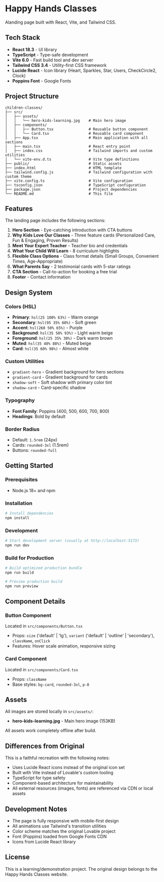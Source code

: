 # Happy Hands Classes

Alanding page built with React, Vite, and Tailwind CSS.



## Tech Stack

- **React 18.3** - UI library
- **TypeScript** - Type-safe development
- **Vite 6.0** - Fast build tool and dev server
- **Tailwind CSS 3.4** - Utility-first CSS framework
- **Lucide React** - Icon library (Heart, Sparkles, Star, Users, CheckCircle2, Clock)
- **Poppins Font** - Google Fonts

## Project Structure

```
children-classes/
├── src/
│   ├── assets/
│   │   └── hero-kids-learning.jpg    # Main hero image
│   ├── components/
│   │   ├── Button.tsx                # Reusable button component
│   │   └── Card.tsx                  # Reusable card component
│   ├── App.tsx                       # Main application with all sections
│   ├── main.tsx                      # React entry point
│   ├── index.css                     # Tailwind imports and custom utilities
│   └── vite-env.d.ts                 # Vite type definitions
├── public/                           # Static assets
├── index.html                        # HTML template
├── tailwind.config.js                # Tailwind configuration with custom theme
├── vite.config.ts                    # Vite configuration
├── tsconfig.json                     # TypeScript configuration
├── package.json                      # Project dependencies
└── README.md                         # This file
```

## Features

The landing page includes the following sections:

1. **Hero Section** - Eye-catching introduction with CTA buttons
2. **Why Kids Love Our Classes** - Three feature cards (Personalized Care, Fun & Engaging, Proven Results)
3. **Meet Your Expert Teacher** - Teacher bio and credentials
4. **What Your Child Will Learn** - 8 curriculum highlights
5. **Flexible Class Options** - Class format details (Small Groups, Convenient Times, Age-Appropriate)
6. **What Parents Say** - 2 testimonial cards with 5-star ratings
7. **CTA Section** - Call-to-action for booking a free trial
8. **Footer** - Contact information

## Design System

### Colors (HSL)
- **Primary**: `hsl(25 100% 63%)` - Warm orange
- **Secondary**: `hsl(95 35% 60%)` - Soft green
- **Accent**: `hsl(260 50% 65%)` - Purple
- **Background**: `hsl(35 50% 93%)` - Light warm beige
- **Foreground**: `hsl(25 35% 30%)` - Dark warm brown
- **Muted**: `hsl(35 40% 88%)` - Muted beige
- **Card**: `hsl(35 60% 98%)` - Almost white

### Custom Utilities
- `gradient-hero` - Gradient background for hero sections
- `gradient-card` - Gradient background for cards
- `shadow-soft` - Soft shadow with primary color tint
- `shadow-card` - Card-specific shadow

### Typography
- **Font Family**: Poppins (400, 500, 600, 700, 800)
- **Headings**: Bold by default

### Border Radius
- Default: `1.5rem` (24px)
- Cards: `rounded-3xl` (1.5rem)
- Buttons: `rounded-full`

## Getting Started

### Prerequisites
- Node.js 18+ and npm

### Installation

```bash
# Install dependencies
npm install
```

### Development

```bash
# Start development server (usually at http://localhost:5173)
npm run dev
```

### Build for Production

```bash
# Build optimized production bundle
npm run build

# Preview production build
npm run preview
```

## Component Details

### Button Component
Located in `src/components/Button.tsx`
- Props: `size` ('default' | 'lg'), `variant` ('default' | 'outline' | 'secondary'), `className`, `onClick`
- Features: Hover scale animation, responsive sizing

### Card Component
Located in `src/components/Card.tsx`
- Props: `className`
- Base styles: `bg-card`, `rounded-3xl`, `p-8`

## Assets

All images are stored locally in `src/assets/`:
- **hero-kids-learning.jpg** - Main hero image (153KB)

All assets work completely offline after build.

## Differences from Original

This is a faithful recreation with the following notes:
- Uses Lucide React icons instead of the original icon set
- Built with Vite instead of Lovable's custom tooling
- TypeScript for type safety
- Component-based architecture for maintainability
- All external resources (images, fonts) are referenced via CDN or local assets

## Development Notes

- The page is fully responsive with mobile-first design
- All animations use Tailwind's transition utilities
- Color scheme matches the original Lovable project
- Font (Poppins) loaded from Google Fonts CDN
- Icons from Lucide React library

## License

This is a learning/demonstration project. The original design belongs to the Happy Hands Classes website.
